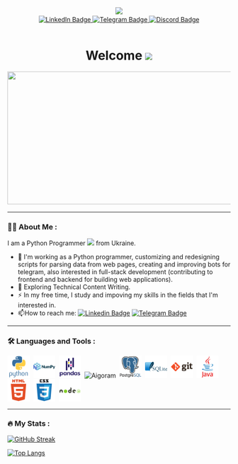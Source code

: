 <div id="header" align="center">
  <img src="https://media.giphy.com/media/ZVik7pBtu9dNS/giphy.gif" width="250">
  <div id="badges">
    <a href="https://www.linkedin.com/in/valerii-andriushchenko-33a3881b8/">
      <img src="https://img.shields.io/badge/LinkedIn-blue?logo=linkedin&logoColor=white&style=for-the-badge" alt="LinkedIn Badge" />
    </a>
    <a href="https://t.me/shriksanka_prof">
      <img src="https://img.shields.io/badge/Telegram-black?logo=telegram&logoColor=white&style=for-the-badge" alt="Telegram Badge" />
    </a>
    <a href="https://discord.gg/UD2nG7Vs">
      <img src="https://img.shields.io/badge/Discord-purple?logo=discord&logoColor=white&style=for-the-badge" alt="Discord Badge" />
    </a>
  </div>
  <img src="https://komarev.com/ghpvc/?username=Shriksanka&style=flat-square&color=blue" alt=""/>
  <h1>
    Welcome
    <img src="https://media.giphy.com/media/hvRJCLFzcasrR4ia7z/giphy.gif" width="30px"/>
  </h1>
</div>
<div align="center">
  <img src="https://media.giphy.com/media/f3iwJFOVOwuy7K6FFw/giphy.gif" width="600" height="300" />
</div>

---

### :man_technologist: About Me :
I am a Python Programmer <img src="https://media.giphy.com/media/WUlplcMpOCEmTGBtBW/giphy.gif" width="30"> from Ukraine.
- :telescope: I'm working as a Python programmer, customizing and redesigning scripts for parsing data from web pages, creating and improving bots for telegram, also interested in full-stack development (contributing to frontend and backend for building web applications).
- :seedling: Exploring Technical Content Writing.
- :zap: In my free time, I study and impoving my skills in the fields that I'm interested in.
- :mailbox:How to reach me: [![Linkedin Badge](https://img.shields.io/badge/-shriksanka-blue?style=flat&logo=Linkedin&logoColor=white)](https://www.linkedin.com/in/valerii-andriushchenko-33a3881b8/) [![Telegram Badge](https://img.shields.io/badge/-shriksanka-black?style=flat&logo=Telegram&logoColor=white)](https://t.me/shriksanka_prof)

---

### :hammer_and_wrench: Languages and Tools :
<div>
  <img src="https://raw.githubusercontent.com/devicons/devicon/1119b9f84c0290e0f0b38982099a2bd027a48bf1/icons/python/python-original-wordmark.svg" title="Python" alt="Python" width="50" height="50" />&nbsp;
  <img src="https://raw.githubusercontent.com/devicons/devicon/1119b9f84c0290e0f0b38982099a2bd027a48bf1/icons/numpy/numpy-original-wordmark.svg" title="NumPy" alt="NumPy" width="50" height="50" />&nbsp;
  <img src="https://raw.githubusercontent.com/devicons/devicon/1119b9f84c0290e0f0b38982099a2bd027a48bf1/icons/pandas/pandas-original-wordmark.svg" title="Pandas" alt="Pandas" width="50" height="50" />&nbsp;
  <img src="https://avatars.githubusercontent.com/u/33784865?s=280&v=4" title="Aiogram" alt="Aigoram" width="50" height="50" />&nbsp;
  <img src="https://raw.githubusercontent.com/devicons/devicon/1119b9f84c0290e0f0b38982099a2bd027a48bf1/icons/postgresql/postgresql-original-wordmark.svg" title="PostgreSQL" alt="PostgreSQL" width="50" height="50" />&nbsp;
  <img src="https://raw.githubusercontent.com/devicons/devicon/1119b9f84c0290e0f0b38982099a2bd027a48bf1/icons/sqlite/sqlite-original-wordmark.svg" title="SQLite" alt="SQLite" width="50" height="50" />&nbsp;
  <img src="https://raw.githubusercontent.com/devicons/devicon/1119b9f84c0290e0f0b38982099a2bd027a48bf1/icons/git/git-original-wordmark.svg" title="Git" alt="Git" width="50" height="50" />&nbsp;
  <img src="https://raw.githubusercontent.com/devicons/devicon/1119b9f84c0290e0f0b38982099a2bd027a48bf1/icons/java/java-original-wordmark.svg" title="Java" alt="Java" width="50" height="50" />&nbsp;
  <img src="https://raw.githubusercontent.com/devicons/devicon/1119b9f84c0290e0f0b38982099a2bd027a48bf1/icons/html5/html5-plain-wordmark.svg" title="HTML5" alt="HTML5" width="50" height="50" />&nbsp;
  <img src="https://raw.githubusercontent.com/devicons/devicon/1119b9f84c0290e0f0b38982099a2bd027a48bf1/icons/css3/css3-original-wordmark.svg" title="CSS3" alt="CSS3" width="50" height="50" />&nbsp;
  <img src="https://raw.githubusercontent.com/devicons/devicon/1119b9f84c0290e0f0b38982099a2bd027a48bf1/icons/nodejs/nodejs-original-wordmark.svg" title="NodeJS" alt="NodeJS" width="50" height="50" />&nbsp;
</div>

---

### :fire: My Stats :
[![GitHub Streak](http://github-readme-streak-stats.herokuapp.com?user=Shriksanka&theme=windows-dark)](https://git.io/streak-stats)

[![Top Langs](https://github-readme-stats.vercel.app/api/top-langs/?username=Shriksanka&layout=compact&theme=vision-friendly-dark)](https://github.com/anuraghazra/github-readme-stats)

